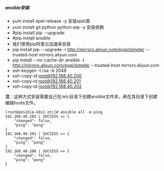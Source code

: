 ##### ansible安装

* yum install epel-release -y    安装epel源
* yum install git python python-pip -y  安装依赖
* #pip install pip --upgrade
* #pip install ansible
* 我们使用pip阿里云加速来安装
* pip install pip --upgrade -i http://mirrors.aliyun.com/pypi/simple/ --trusted-host mirrors.aliyun.com 
* pip install --no-cache-dir ansible -i http://mirrors.aliyun.com/pypi/simple/ --trusted-host mirrors.aliyun.com
* ssh-keygen -t rsa -b 2048
* ssh-copy-id  root@192.168.40.200
* ssh-copy-id  root@192.168.40.201
* ssh-copy-id  root@192.168.40.202

**注**：这种方式安装需要自己在/etc目录下创建ansible文件夹，再在其目录下创建编辑hosts文件。

```
[root@ansible-k8s1 etc]# ansible all -m ping
192.168.40.202 | SUCCESS => {
    "changed": false,
    "ping": "pong"
}
192.168.40.201 | SUCCESS => {
    "changed": false,
    "ping": "pong"
}
192.168.40.200 | SUCCESS => {
    "changed": false,
    "ping": "pong"
}
```
